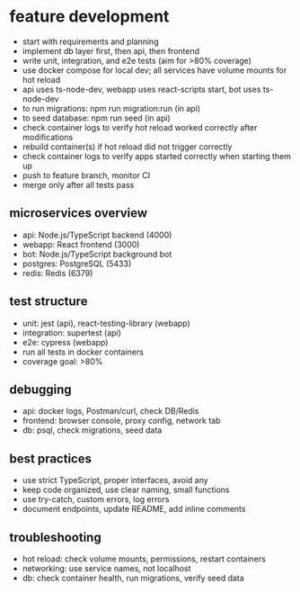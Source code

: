 # feature development

- start with requirements and planning
- implement db layer first, then api, then frontend
- write unit, integration, and e2e tests (aim for >80% coverage)
- use docker compose for local dev; all services have volume mounts for hot reload
- api uses ts-node-dev, webapp uses react-scripts start, bot uses ts-node-dev
- to run migrations: npm run migration:run (in api)
- to seed database: npm run seed (in api)
- check container logs to verify hot reload worked correctly after modifications
- rebuild container(s) if hot reload did not trigger correctly
- check container logs to verify apps started correctly when starting them up
- push to feature branch, monitor CI
- merge only after all tests pass

## microservices overview
- api: Node.js/TypeScript backend (4000)
- webapp: React frontend (3000)
- bot: Node.js/TypeScript background bot
- postgres: PostgreSQL (5433)
- redis: Redis (6379)

## test structure
- unit: jest (api), react-testing-library (webapp)
- integration: supertest (api)
- e2e: cypress (webapp)
- run all tests in docker containers
- coverage goal: >80%

## debugging
- api: docker logs, Postman/curl, check DB/Redis
- frontend: browser console, proxy config, network tab
- db: psql, check migrations, seed data

## best practices
- use strict TypeScript, proper interfaces, avoid any
- keep code organized, use clear naming, small functions
- use try-catch, custom errors, log errors
- document endpoints, update README, add inline comments

## troubleshooting
- hot reload: check volume mounts, permissions, restart containers
- networking: use service names, not localhost
- db: check container health, run migrations, verify seed data
